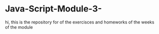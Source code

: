 # Java-Script-Module-3-
hi, this is the repository for of the exercisces and homeworks of the weeks of the module
